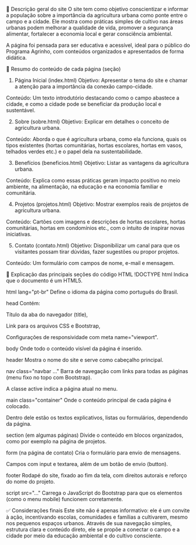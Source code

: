 🧾 Descrição geral do site
O site tem como objetivo conscientizar e informar a população sobre a importância da agricultura urbana como ponte entre o campo e a cidade. Ele mostra como práticas simples de cultivo nas áreas urbanas podem melhorar a qualidade de vida, promover a segurança alimentar, fortalecer a economia local e gerar consciência ambiental.

A página foi pensada para ser educativa e acessível, ideal para o público do Programa Agrinho, com conteúdos organizados e apresentados de forma didática.

🧭 Resumo do conteúdo de cada página (seção)
1. Página Inicial (index.html)
Objetivo: Apresentar o tema do site e chamar a atenção para a importância da conexão campo-cidade.

Conteúdo: Um texto introdutório destacando como o campo abastece a cidade, e como a cidade pode se beneficiar da produção local e sustentável.

2. Sobre (sobre.html)
Objetivo: Explicar em detalhes o conceito de agricultura urbana.

Conteúdo: Aborda o que é agricultura urbana, como ela funciona, quais os tipos existentes (hortas comunitárias, hortas escolares, hortas em vasos, telhados verdes etc.) e o papel dela na sustentabilidade.

3. Benefícios (beneficios.html)
Objetivo: Listar as vantagens da agricultura urbana.

Conteúdo: Explica como essas práticas geram impacto positivo no meio ambiente, na alimentação, na educação e na economia familiar e comunitária.

4. Projetos (projetos.html)
Objetivo: Mostrar exemplos reais de projetos de agricultura urbana.

Conteúdo: Cartões com imagens e descrições de hortas escolares, hortas comunitárias, hortas em condomínios etc., com o intuito de inspirar novas iniciativas.

5. Contato (contato.html)
Objetivo: Disponibilizar um canal para que os visitantes possam tirar dúvidas, fazer sugestões ou propor projetos.

Conteúdo: Um formulário com campos de nome, e-mail e mensagem.

🧱 Explicação das principais seções do código HTML
!DOCTYPE html
Indica que o documento é um HTML5.

html lang="pt-br"
Define o idioma da página como português do Brasil.

head
Contém:

Título da aba do navegador (title),

Link para os arquivos CSS e Bootstrap,

Configurações de responsividade com meta name="viewport".

body
Onde todo o conteúdo visível da página é inserido.

header
Mostra o nome do site e serve como cabeçalho principal.

nav class="navbar ..."
Barra de navegação com links para todas as páginas (menu fixo no topo com Bootstrap).

A classe active indica a página atual no menu.

main class="container"
Onde o conteúdo principal de cada página é colocado.

Dentro dele estão os textos explicativos, listas ou formulários, dependendo da página.

section (em algumas páginas)
Divide o conteúdo em blocos organizados, como por exemplo na página de projetos.

form (na página de contato)
Cria o formulário para envio de mensagens.

Campos com input e textarea, além de um botão de envio (button).

footer
Rodapé do site, fixado ao fim da tela, com direitos autorais e reforço do nome do projeto.

script src="..."
Carrega o JavaScript do Bootstrap para que os elementos (como o menu mobile) funcionem corretamente.

✅ Considerações finais
Este site não é apenas informativo: ele é um convite à ação, incentivando escolas, comunidades e famílias a cultivarem, mesmo nos pequenos espaços urbanos. Através de sua navegação simples, estrutura clara e conteúdo direto, ele se propõe a conectar o campo e a cidade por meio da educação ambiental e do cultivo consciente.
